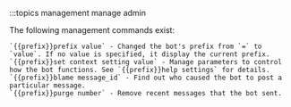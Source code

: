 :::topics management manage admin

The following management commands exist:

	`{{prefix}}prefix value` - Changed the bot's prefix from `=` to `value`. If no value is specified, it display the current prefix.
	`{{prefix}}set context setting value` - Manage parameters to control how the bot functions. See `{{prefix}}help settings` for details.
	`{{prefix}}blame message_id` - Find out who caused the bot to post a particular message.
	`{{prefix}}purge number` - Remove recent messages that the bot sent.
